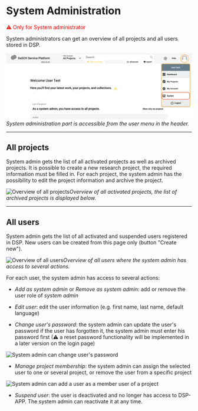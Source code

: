 # System Administration

<span style="color:red">&#9888; Only for System administrator</span>

System administrators can get an overview of all projects and all users stored in DSP.

![Get access to the system admin part from the user menu](../assets/images/system-user-menu.png)*System administration part is accessible from the user menu in the header.*

---

## All projects

System admin gets the list of all activated projects as well as archived projects. It is possible to create a new research project, the required information must be filled in.
For each project, the system admin has the possibility to edit the project information and archive the project.

![Overview of all projects](../assets/images/system-all-projects.png)*Overview of all activated projects, the list of archived projects is displayed below.*

---

## All users

System admin gets the list of all activated and suspended users registered in DSP.
New users can be created from this page only (button "Create new").

![Overview of all users](../assets/images/system-all-users.png)*Overview of all users where the system admin has access to several actions.*

For each user, the system admin has access to several actions:

- *Add as system admin* or *Remove as system admin*: add or remove the user role of *system admin*

- *Edit user*: edit the user information (e.g. first name, last name, default language)

- *Change user's password*: the system admin can update the user's password if the user has forgotten it, the system admin must enter his password first (&#9888; a reset password functionality will be implemented in a later version on the login page)

![System admin can change user's password](../assets/images/system-change-user-pwd.png)

- *Manage project membership*: the system admin can assign the selected user to one or several project, or remove the user from a specific project

![System admin can add a user as a member user of a project](../assets/images/system-manage-project-membership.png)

- *Suspend user*: the user is deactivated and no longer has access to DSP-APP. The system admin can reactivate it at any time.

